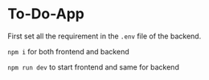 # To-Do-App
 
First set all the requirement in the `.env` file of the backend.

`npm i`
for both frontend and backend

`npm run dev`
to start frontend and same for backend
